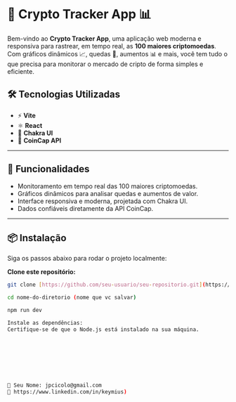 # 🚀 Crypto Tracker App 📊  

Bem-vindo ao **Crypto Tracker App**, uma aplicação web moderna e responsiva para rastrear, em tempo real, as **100 maiores criptomoedas**. Com gráficos dinâmicos 📈, quedas 🚨, aumentos 📊 e mais, você tem tudo o que precisa para monitorar o mercado de cripto de forma simples e eficiente.  

## 🛠️ Tecnologias Utilizadas  
- ⚡ **Vite**  
- ⚛️ **React**  
- 🎨 **Chakra UI**  
- 🔗 **CoinCap API**  

---

## 🚀 Funcionalidades  
- Monitoramento em tempo real das 100 maiores criptomoedas.  
- Gráficos dinâmicos para analisar quedas e aumentos de valor.  
- Interface responsiva e moderna, projetada com Chakra UI.  
- Dados confiáveis diretamente da API CoinCap.  

---

## 📦 Instalação  

Siga os passos abaixo para rodar o projeto localmente:

 **Clone este repositório:**  
   ```bash
   git clone [https://github.com/seu-usuario/seu-repositorio.git](https://github.com/Keymiuz/Crypto)

cd nome-do-diretorio (nome que vc salvar) 

npm run dev

Instale as dependências:
Certifique-se de que o Node.js está instalado na sua máquina.








📧 Seu Nome: jpcicolo@gmail.com
🔗 https://www.linkedin.com/in/keymius)

